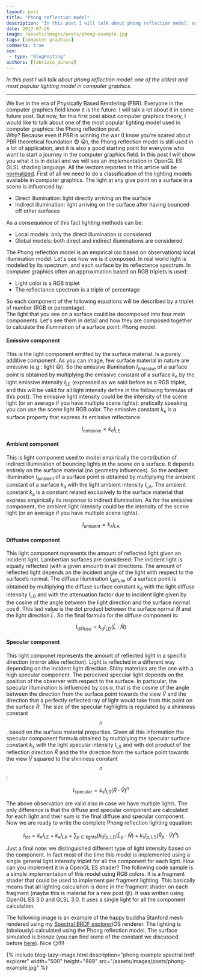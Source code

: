 ```yaml
---
layout: post
title: "Phong reflection model"
description: "In this post I will talk about phong reflection model: one of the oldest and most popular lighting model in computer graphics."
date: 2017-07-26
image: /assets/images/posts/phong-example.jpg
tags: [computer graphics]
comments: true
seo:
 - type: "BlogPosting"
authors: [fabrizio_duroni] 
---
```


*In this post I will talk about phong reflection model: one of the oldest and most popular lighting model in computer graphics.*

---

We live in the era of Physically Based Rendering (PBR). Everyone in the computer graphics field know it is the future. I will talk a lot about 
it in some future post. But now, for this first post about computer graphics theory, I would like to talk about one of the most popular 
lighting model used in computer graphics: the Phong reflection post.  
Why? Because even if PBR is winning the war (I know you're scared about PBR theoretical foundation :fearful: :stuck_out_tongue:), the 
Phong reflection model is still used in a lot of application, and it is also a good starting point for everyone who 
want to start a journey in the computer graphics field.
In this post I will show you what it is in detail and we will see an implementation in OpenGL ES GLSL shading language. All 
the vectors reported in this article will be [normalized](https://en.wikipedia.org/wiki/Unit_vector "unit vector").
First of all we need to do a classification of the lighting models available in computer graphics. 
The light at any give point on a surface in a scene is influenced by:  

* Direct illumination: light directly arriving on the surface
* Indirect illumination: light arriving on the surface after having bounced off other surfaces  

As a consequence of this fact lighting methods can be:  

* Local models: only the direct illumination is considered
* Global models: both direct and indirect illuminations are considered  

The Phong reflection model is an empirical (so based on observations) local illumination model.
Let's see how we is it composed. 
In real world light is modeled by its spectrum, and each surface by its reflectance spectrum.
In computer graphics often an approximation based on RGB triplets is used:  

* Light color is a RGB triplet 
* The reflectance spectrum is a triple of percentage

So each component of the following equations will be described by a triplet of number (RGB or percentage).  
The light that you see on a surface could be decomposed into four main components. Let's see them in detail and how they are 
composed together to calculate the illumination of a surface point: Phong model.

#### **Emissive component**
This is the light component emitted by the surface material. Is a purely additive component. As you can image, few surface 
material in nature are emissive (e.g.: light  :laughing:). So the emissive illumination $I_{\text{emissive}}$ of a surface 
point is obtained by multiplying the emissive constant of a surface $k_{\text{e}}$ by the light emissive intensity $I_{\text{LE}}$ 
(expressed as we said before as a RGB triplet, and this will be valid for all light intensity define in the following formulas of this post). 
The emissive light intensity could be the intensity of the scene light (or an average if you have multiple scene lights): pratically 
speaking you can use the scene light RGB color. The emissive constant $k_{\text{e}}$ is a surface property that express its emissive 
reflectance.

$$I_{\text{emissive}}=k_{\text{e}}I_{\text{LE}}$$
  
  
#### **Ambient component**
This is light component used to model empirically the contribution of indirect illumination of bouncing lights in the 
scene on a surface. It depends entirely on the surface material (no geometry influences). So the ambient 
illumination $I_{\text{ambient}}$ of a surface point is obtained by multiplying the ambient constant of a 
surface $k_{\text{a}}$ with the light ambient intensity $I_{\text{LA}}$. The ambient constant $k_{\text{a}}$ is a 
constant related exclusively to the surface material that express empirically its response to indirect illumination. 
As for the emissive component, the ambient light intensity could be the intensity of the scene light (or an average if 
you have multiple scene lights).

$$I_{\text{ambient}}=k_{\text{a}}I_{\text{LA}}$$
  
  
#### **Diffusive component**  
This light component represents  the amount of reflected light given an incident light. Lambertian surfaces are considered: 
The incident light is equally reflected (with a given amount) in all directions. The amount of reflected light depends on 
the incident angle of the light with respect to the surface’s normal. The diffuse illumination $I_{\text{diffuse}}$ of a 
surface point is obtained by multiplying the diffuse surface constant $k_{\text{d}}$ with the light diffuse intensity $I_{\text{LD}}$ 
and with the attenuation factor due to incident light given by the cosine of the angle between the light direction and the surface 
normal $\cos\theta$.  This last value is the dot product between the surface normal ${\hat {N}}$ and the light direction ${\hat {L}}$. 
So the final formula for the diffuse component is:

$$I_{\text{diffuse}}=k_{\text{d}}I_{\text{LD}}({\hat {L}}\cdot{\hat {N}})$$
  
  
#### **Specular component**
This light componet represents the amount of reflected light in a specific direction (mirror alike reflection). Light is 
reflected in a different way depending on the incident light direction. Shiny materials are the one with a high specular component. 
The perceived specular light depends on the position of the observer with respect to the surface. In particular, the specular 
illumination is influenced by $\cos\alpha$, that is the cosine of the angle between the direction from the surface point towards 
the view ${\hat {V}}$ and the direction that a perfectly reflected ray of light would take from this point on the surface ${\hat {R}}$. 
The size of the specular highlights is regulated by a shininess constant $$n$$, based on the surface material properties. Given all this 
information the specular component formula obtained by multiplying the specular surface constant $k_{\text{s}}$ with the light specular 
intensity $I_{\text{LS}}$ and with dot product of the reflection direction ${\hat {R}}$ and the the direction from the surface 
point towards the view ${\hat {V}}$ squared to the shininess constant $$n$$:

$$I_{\text{specular}}=k_{\text{s}}I_{\text{LS}}({\hat {R}}\cdot {\hat {V}})^{n}$$

The above observation are valid also in case we have multiple lights. The only difference is that the diffuse and specular 
component are calculated for each light and their sum is the final diffuse and specular component.
Now we are ready to write the complete Phong reflection lighting equation:

$$I_{\text{tot}}=k_{\text{e}}I_{\text{LE}}+k_{\text{a}}I_{\text{LA}}+\sum _{p\;\in \;{\text{lights}}}(k_{\text{d}}I_{p,{\text{LD}}} ({\hat {L}}_{p}\cdot {\hat {N}})+k_{\text{s}}I_{p,{\text{LS}}}({\hat {R}}_{p}\cdot {\hat {V}})^{n})$$

Just a final note: we distinguished different type of light intensity based on the component. In fact most of the time this model is implemented using a single general light intensity triplet for all the component for each light.
How can you implement it in a OpenGL ES shader? The following code sample is a simple implementation of this model using RGB colors.
It is a fragment shader that could be used to implement per fragment lighting. This basically means that all lighting calculation is done in the fragment shader on each fragment (maybe this is material for a new post :stuck_out_tongue_closed_eyes:). It was written 
using OpenGL ES 3.0 and GLSL 3.0. It uses a single light for all the component calculation.

<script src="https://gist.github.com/chicio/d983fff6ff304bd55bebd6ff05a2f9dd.js"></script>

The following image is an example of the happy buddha Stanford mesh rendered using my [Spectral BRDF explorer](https://github.com/chicio/Spectral-BRDF-Explorer "Spectral BRDF explorer")iOS renderer. The lighting is (obviously) calculated using the Phong reflection model. The surface simulated is bronze (you can find some of the constant we discussed before [here](http://devernay.free.fr/cours/opengl/materials.html "phong lighting constants")).
Nice :smirk:!!!!

{% include blog-lazy-image.html description="phong example spectral brdf explorer"  width="500" height="889" src="/assets/images/posts/phong-example.jpg" %}